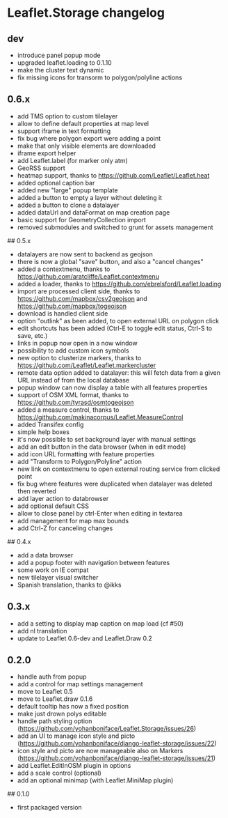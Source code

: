 # Leaflet.Storage changelog

## dev
- introduce panel popup mode
- upgraded leaflet.loading to 0.1.10
- make the cluster text dynamic
- fix missing icons for transorm to polygon/polyline actions

## 0.6.x
- add TMS option to custom tilelayer
- allow to define default properties at map level
- support iframe in text formatting
- fix bug where polygon export were adding a point
- make that only visible elements are downloaded
- iframe export helper
- add Leaflet.label (for marker only atm)
- GeoRSS support
- heatmap support, thanks to https://github.com/Leaflet/Leaflet.heat
- added optional caption bar
- added new "large" popup template 
- added a button to empty a layer without deleting it
- added a button to clone a datalayer
- added dataUrl and dataFormat on map creation page
- basic support for GeometryCollection import
- removed submodules and switched to grunt for assets management

## 0.5.x
- datalayers are now sent to backend as geojson
- there is now a global "save" button, and also a "cancel changes"
- added a contextmenu, thanks to https://github.com/aratcliffe/Leaflet.contextmenu
- added a loader, thanks to https://github.com/ebrelsford/Leaflet.loading
- import are processed client side, thanks to https://github.com/mapbox/csv2geojson
  and https://github.com/mapbox/togeojson
- download is handled client side
- option "outlink" as been added, to open external URL on polygon click
- edit shortcuts has been added (Ctrl-E to toggle edit status, Ctrl-S to save, etc.)
- links in popup now open in a now window
- possibility to add custom icon symbols
- new option to clusterize markers, thanks to https://github.com/Leaflet/Leaflet.markercluster
- remote data option added to datalayer: this will fetch data from a given URL
  instead of from the local database
- popup window can now display a table with all features properties
- support of OSM XML format, thanks to https://github.com/tyrasd/osmtogeojson
- added a measure control, thanks to https://github.com/makinacorpus/Leaflet.MeasureControl
- added Transifex config
- simple help boxes
- it's now possible to set background layer with manual settings
- add an edit button in the data browser (when in edit mode)
- add icon URL formatting with feature properties
- add "Transform to Polygon/Polyline" action
- new link on contextmenu to open external routing service from clicked point
- fix bug where features were duplicated when datalayer was deleted then reverted
- add layer action to databrowser
- add optional default CSS
- allow to close panel by ctrl-Enter when editing in textarea
- add management for map max bounds
- add Ctrl-Z for canceling changes

## 0.4.x
- add a data browser
- add a popup footer with navigation between features
- some work on IE compat
- new tilelayer visual switcher
- Spanish translation, thanks to @ikks

## 0.3.x

- add a setting to display map caption on map load (cf #50)
- add nl translation
- update to Leaflet 0.6-dev and Leaflet.Draw 0.2


## 0.2.0

- handle auth from popup
- add a control for map settings management
- move to Leaflet 0.5
- move to Leaflet.draw 0.1.6
- default tooltip has now a fixed position
- make just drown polys editable
- handle path styling option (https://github.com/yohanboniface/Leaflet.Storage/issues/26)
- add an UI to manage icon style and picto (https://github.com/yohanboniface/django-leaflet-storage/issues/22)
- icon style and picto are now manageable also on Markers (https://github.com/yohanboniface/django-leaflet-storage/issues/21)
- add Leaflet.EditInOSM plugin in options
- add a scale control (optional)
- add an optional minimap (with Leaflet.MiniMap plugin)

## 0.1.0

- first packaged version
